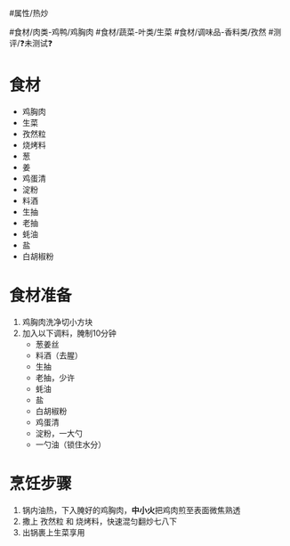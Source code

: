 #属性/热炒 
 
#食材/肉类-鸡鸭/鸡胸肉 #食材/蔬菜-叶类/生菜 #食材/调味品-香料类/孜然 
#测评/❓未测试❓

# 食材
- 鸡胸肉
- 生菜
- 孜然粒
- 烧烤料
- 葱
- 姜
- 鸡蛋清
- 淀粉
- 料酒
- 生抽
- 老抽
- 蚝油
- 盐
- 白胡椒粉

# 食材准备
1. 鸡胸肉洗净切小方块
2. 加入以下调料，腌制10分钟
   - 葱姜丝
   - 料酒（去腥）
   - 生抽
   - 老抽，少许
   - 蚝油
   - 盐
   - 白胡椒粉
   - 鸡蛋清
   - 淀粉，一大勺
   - 一勺油（锁住水分）

# 烹饪步骤
1. 锅内油热，下入腌好的鸡胸肉，**中小火**把鸡肉煎至表面微焦熟透
2. 撒上 孜然粒 和 烧烤料，快速混匀翻炒七八下
3. 出锅裹上生菜享用
   